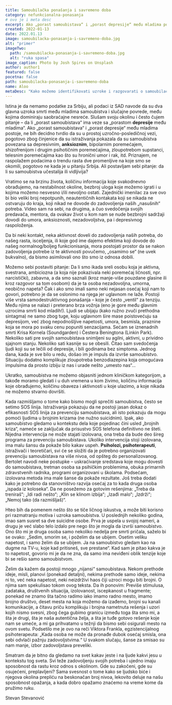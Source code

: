 ```yaml
---
title: Samoubilačka ponašanja i savremeno doba
category: nefunkcionalna-ponasanja
# ovo je i meta desc
excerpt: Ako „porast samoubistava“ i „porast depresije“ među mladima postoje, ne bih decidno tvrdio da su u prostoj uzročno-posledičnoj vezi...
created: 2022-01-13
date: 2022.01.13
image: samoubilacka-ponasanja-i-savremeno-doba.jpg
alt: "primer"
imageTwo:
  path: /samoubilacka-ponasanja-i-savremeno-doba.jpg
  alt: "ruka spasa"
image_caption: Photo by Josh Spires on Unsplash
author: author1
featured: false
pocetna: false
path: samoubilacka-ponasanja-i-savremeno-doba
name: Aloo
metaDesc: "Kako možemo identifikovati uzroke i razgovarati o samoubilačkim idejama i ponašanju u modernom dobu"
---
```


Istina je da nemamo podatke za Srbiju, ali podaci iz SAD navode da su dva glavna uzroka smrti među mladima samoubistva i slučajne povrede, među kojima dominiraju saobraćajne nesreće. Slušam svoju okolinu i često čujem pitanje – da li „porast samoubistava“ ima veze sa „porastom **depresije** među mladima“. Ako „porast samoubistava“ i „porast depresije“ među mladima postoje, ne bih decidno tvrdio da su u prostoj uzročno-posledičnoj vezi, pogotovo zbog činjenice da su istraživanja pokazala da su samoubistva povezana sa depresivnim, **anksioznim**, bipolarnim poremećajem, shizofrenijom i drugim psihotičnim poremećajima, zloupotrebom supstanci, telesnim poremećajima kao što su hronični umor i rak, itd. Priznajem, ne raspolažem podacima o trendu rasta dve promenljive na koje smo se okomili, pogotovo ne kada je u pitanju Srbija. Ali postavljam sebi pitanje: da li su samoubistva učestalija ili vidljivija?

Vratimo se na brzinu života, količinu informacija koje svakodnevno obrađujemo, na nestabilnost okoline, bezbroj uloga koje možemo igrati i u kojima možemo nesvesno i/ili nevoljno ostati. Zajednički imenilac za sve ovo bi bio veliki broj nepotpunih, neautentičnih kontakata koji se nikada ne ostvaruju do kraja, koji nikad ne dovode do zadovoljenja naših „nasušnih“ potreba. Video sam na sebi, na drugima, a čuo svedočenja svojih predavača, mentora, da ovakav život u kom nam se nude bezbrojni sadržaji dovodi do umora, anksioznosti, nezadovoljstva, pa i depresivnog raspoloženja.

Da bi neki kontakt, neka aktivnost doveli do zadovoljenja naših potreba, do našeg rasta, isceljenja, ili koje god ime dajemo efektima koji dovode do našeg normalnog/boljeg funkcionisanja, mora postojati prostor da se nakon zadovoljenja potrebe iz te aktivnosti povučemo, „osamimo se“ (ne uvek bukvalno), da bismo asimilovali ono što smo iz odnosa dobili.

Možemo sebi postaviti pitanje: Da li smo ikada sreli osobu koja je aktivna, svestrana, ambiciozna (a koja nije pokazivala neki poremećaj ličnosti, npr. narcistički), zabavna, a da smo saznali (kroz manje-više pouzdane glasine ili kroz razgovor sa tom osobom) da je ta osoba nezadovoljna, umorna, neobično napeta? Čak i ako smo imali samo neki nejasan osećaj koji nam to govori, potrebno je da se oslonimo na njega jer uglavnom ne laže. Postoji više vrsta samodestruktivnog ponašanja – koje je često „ventil“ za tenziju. Među njima se nalazi i preterano brza vožnja (eno je gore među glavnim uzrocima smrti kod mladih!). Ljudi se ubijaju (kako ružno zvuči prethodna sintagma) ne samo zbog tuge, koju uglavnom šire mase poistovećuju sa depresijom, već zbog nepodnošljive napetosti, umora, besmisla, praznine koja se mora po svaku cenu popuniti senzacijama. Sećam se iznenadnih smrti Krisa Kornela (Soundgarden) i Čestera Beningtona (Linkin Park). Nekoliko sati pre svojih samoubistava snimljeni su agilni, aktivni, u prividno sjajnom stanju. Nekoliko sati kasnije su se obesili. Čitao sam svedočenja ljudi koji su se lečili od depresije, i bili godinama bez simptoma. Jednog dana, kada je sve bilo u redu, došao im je impuls da izvrše samoubistvo. Situaciju dodatno komplikuje zloupotreba benzodiazepina koja omogućava impulsima da prosto izbiju iz nas i urade nešto „umesto nas“...

Ukratko, samoubistva ne možemo objasniti jednom kliničkom kategorijom, a takođe moramo gledati i u duh vremena u kom živimo, količinu informacija koje obrađujemo, količinu obaveza i aktivnosti u koje ulazimo, a koje nikada ne možemo stvarno dovršiti.

Kada razmišljamo o tome kako bismo mogli sprečiti samoubistva, često se setimo SOS linija. Istraživanja pokazuju da ne postoji jasan dokaz o efikasnosti SOS linija za prevenciju samoubistava, ali isto pokazuju da mogu pomoći ljudima u brojnim krizama (ne nužno suicidnim). Ipak, ako samoubistvo gledamo u kontekstu dela koje pojedinac čini usled „brojnih kriza“, nameće se zaključak da prisustvo SOS telefona definitivno ne šteti. Nijedna intervencija ne može stajati izolovana, ona treba da bude deo šireg programa za prevenciju samoubistava. Ukoliko intervencija stoji izolovana, ima malu šansu da pokaže bilo kakav uspeh. **Psiholozi, psihoterapeuti**, istraživači i teoretičari, svi će se složiti da je potrebno organizovati prevenciju samoubistava na više nivoa, od opšteg do personalizovanog. Bertolet navodi neke postupke – uskraćivanje sredstava koje mogu dovesti do samoubistava, tretman osoba sa psihičkim problemima, obuka primarnih zdravstvenih radnika, programi organizovani u školama. Podsećam, izolovana metoda ima male šanse da pokaže rezultate. Još treba dodati kako je potrebno da stanovništvo razvija osećaj za to kada druga osoba „ispada iz koloseka“. Da ne posežemo za gotovim rešenjima: „Treba da treniraš“; „Idi radi nešto“; „Klin se klinom izbija“; „Izađi malo“; „Izdrži“; „Nemoj tako (da razmišljaš)“.

Hteo bih da pomenem nešto što se tiče ličnog iskustva, a može biti korisno pri razmatranju motiva i uzroka samoubistva. U poslednjih nekoliko godina, imao sam susret sa dve suicidne osobe. Prva je uspela u svojoj nameri, a drugu je već slabo telo izdalo pre nego što je mogla da izvrši samoubistvo. Ono što mi je druga osoba samo nekoliko nedelja pre smrti pričala, saželo bi se ovako: „Sedim, smorim se, i poželim da se ubijem. Osetim veliku napetost, i samo želim da se ubijem. Ja na samoubistvo gledam kao na dugme na TV-u, koje kad pritisneš, sve prestane“. Kad sam je pitao kakva je to napetost, govorio mi je da ne zna, da samo ima neviđeni oblik tenzije koje bi se rešio samo samoubistvom.

Želim da kažem da postoji mnogo „nijansi“ samoubistava. Nekom prethode ideje, misli, planovi (ponekad detaljni), nekima prethode samo ideje, nekima ni to, već neka napetost, neki neizdrživi haos čiji uzroci mogu biti brojni. O njima sam spekulisao tokom ovog teksta. Da ih ponovim: Previše stimulusa, zadataka, društvenih situacija, izolovanost, iscepkanost u fragmente; ponekad ne znamo šta tačno radimo iako imamo radno mesto, imamo brojno društvo, deset mesta na koja možemo da izađemo, brojni su kanali komunikacije, a čitavu priču komplikuju i brojna nametnuta rešenja i uzori kojih nismo svesni, zbog čega gubimo granicu između toga šta smo mi, a šta je drugi, šta je naša autentična želja, a šta je tuđe gotovo rešenje koje nam se umeće, a mi ga prihvatamo u težnji da bismo sebi osigurali mesto na ovom svetu. Podsetilo me je ovo na reči Viktora Frankla, egzistencijalnog psihoterapeuta: „Kada osoba ne može da pronađe dubok osećaj smisla, ona sebi odvlači pažnju zadovoljstvima.“ U svakom slučaju, šanse za smisao su nam manje, izbor zadovoljstava preveliki.

Smatram da je bitno da gledamo na svet kakav jeste i na ljude kakvi jesu u kontekstu tog sveta. Svi teže zadovoljenju svojih potreba i ujedno imaju sposobnost da rastu kroz odnos s okolinom. Gde su zakočeni, gde su osujećeni, preplavljeni? Sama svesnost o tome kako se ljudsko biće i njegova okolina prepliću na beskonačan broj nivoa, lekovito deluje na našu sposobnost opažanja, a kada dobro opažamo znaćemo na vreme kome da pružimo ruku.



Stevan Stevanović

